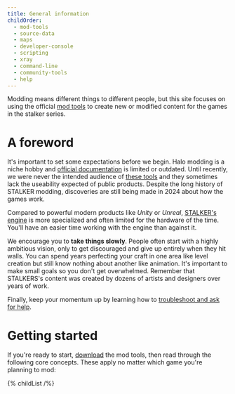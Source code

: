 ```yaml
---
title: General information
childOrder:
  - mod-tools
  - source-data
  - maps
  - developer-console
  - scripting
  - xray
  - command-line
  - community-tools
  - help
---
```

Modding means different things to different people, but this site focuses on using the official [mod tools](~mod-tools) to create new or modified content for the games in the stalker series.

# A foreword
It's important to set some expectations before we begin. Halo modding is a niche hobby and [official documentation](https://sdk.stalker-game.com/en/index.php?title=S.T.A.L.K.E.R._MOD_portal) is limited or outdated. Until recently, we were never the intended audience of [these tools](~mod-tools) and they sometimes lack the useability expected of public products. Despite the long history of STALKER modding, discoveries are still being made in 2024 about how the games work.

Compared to powerful modern products like _Unity_ or _Unreal_, [STALKER's engine](~general/xray) is more specialized and often limited for the hardware of the time. You'll have an easier time working with the engine than against it.

We encourage you to **take things slowly**. People often start with a highly ambitious vision, only to get discouraged and give up entirely when they hit walls. You can spend years perfecting your craft in one area like level creation but still know nothing about another like animation. It's important to make small goals so you don't get overwhelmed. Remember that STALKERS's content was created by dozens of artists and designers over years of work.

Finally, keep your momentum up by learning how to [troubleshoot and ask for help](~help).

# Getting started
If you're ready to start, [download](~mod-tools#installation) the mod tools, then read through the following core concepts. These apply no matter which game you're planning to mod:

{% childList /%}